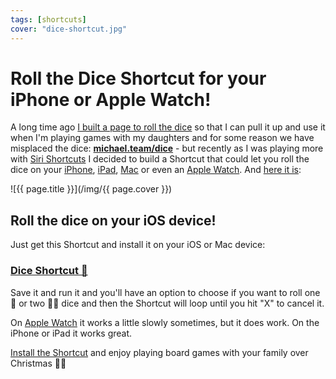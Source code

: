 ```yaml
---
tags: [shortcuts]
cover: "dice-shortcut.jpg"
---
```


# Roll the Dice Shortcut for your iPhone or Apple Watch!

A long time ago [I built a page to roll the dice](/rolling/) so that I can pull it up and use it when I'm playing games with my daughters and for some reason we have misplaced the dice: **[michael.team/dice](/dice)** - but recently as I was playing more with [Siri Shortcuts](/shortcuts) I decided to build a Shortcut that could let you roll the dice on your [iPhone](/iphone), [iPad](/ipadonly/), [Mac](/computers/) or even an [Apple Watch](/applewatch/). And [here it is][d]:

<!--More-->

![{{ page.title }}](/img/{{ page.cover }})

## Roll the dice on your iOS device!

Just get this Shortcut and install it on your iOS or Mac device:

### [Dice Shortcut 🎲][d]

Save it and run it and you'll have an option to choose if you want to roll one 🎲 or two 🎲🎲 dice and then the Shortcut will loop until you hit "X" to cancel it.

On [Apple Watch](/ultra) it works a little slowly sometimes, but it does work. On the iPhone or iPad it works great.

[Install the Shortcut][d] and enjoy playing board games with your family over Christmas 🎄🎁




[d]: https://www.icloud.com/shortcuts/303e18d4c3dc43f88a79461fac7f7ab5

[n]: https://michael.gratis/nozbe
[np]: https://michael.gratis/nozbepersonal